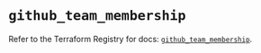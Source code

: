 # `github_team_membership`

Refer to the Terraform Registry for docs: [`github_team_membership`](https://registry.terraform.io/providers/integrations/github/6.3.1/docs/resources/team_membership).
